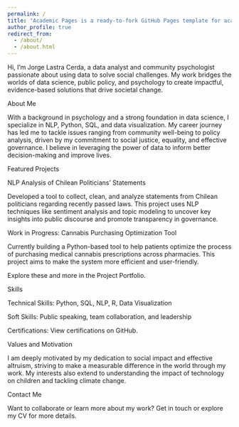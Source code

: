 ```yaml
---
permalink: /
title: "Academic Pages is a ready-to-fork GitHub Pages template for academic personal websites"
author_profile: true
redirect_from: 
  - /about/
  - /about.html
---
```


Hi, I’m Jorge Lastra Cerda, a data analyst and community psychologist passionate about using data to solve social challenges. My work bridges the worlds of data science, public policy, and psychology to create impactful, evidence-based solutions that drive societal change.

About Me

With a background in psychology and a strong foundation in data science, I specialize in NLP, Python, SQL, and data visualization. My career journey has led me to tackle issues ranging from community well-being to policy analysis, driven by my commitment to social justice, equality, and effective governance. I believe in leveraging the power of data to inform better decision-making and improve lives.

Featured Projects

NLP Analysis of Chilean Politicians’ Statements

Developed a tool to collect, clean, and analyze statements from Chilean politicians regarding recently passed laws. This project uses NLP techniques like sentiment analysis and topic modeling to uncover key insights into public discourse and promote transparency in governance.

Work in Progress: Cannabis Purchasing Optimization Tool

Currently building a Python-based tool to help patients optimize the process of purchasing medical cannabis prescriptions across pharmacies. This project aims to make the system more efficient and user-friendly.

Explore these and more in the Project Portfolio.

Skills

Technical Skills: Python, SQL, NLP, R, Data Visualization

Soft Skills: Public speaking, team collaboration, and leadership

Certifications: View certifications on GitHub.

Values and Motivation

I am deeply motivated by my dedication to social impact and effective altruism, striving to make a measurable difference in the world through my work. My interests also extend to understanding the impact of technology on children and tackling climate change.

Contact Me

Want to collaborate or learn more about my work? Get in touch or explore my CV for more details.